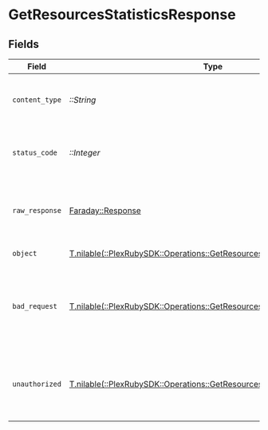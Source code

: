 # GetResourcesStatisticsResponse


## Fields

| Field                                                                                                                                     | Type                                                                                                                                      | Required                                                                                                                                  | Description                                                                                                                               |
| ----------------------------------------------------------------------------------------------------------------------------------------- | ----------------------------------------------------------------------------------------------------------------------------------------- | ----------------------------------------------------------------------------------------------------------------------------------------- | ----------------------------------------------------------------------------------------------------------------------------------------- |
| `content_type`                                                                                                                            | *::String*                                                                                                                                | :heavy_check_mark:                                                                                                                        | HTTP response content type for this operation                                                                                             |
| `status_code`                                                                                                                             | *::Integer*                                                                                                                               | :heavy_check_mark:                                                                                                                        | HTTP response status code for this operation                                                                                              |
| `raw_response`                                                                                                                            | [Faraday::Response](https://www.rubydoc.info/gems/faraday/Faraday/Response)                                                               | :heavy_check_mark:                                                                                                                        | Raw HTTP response; suitable for custom response parsing                                                                                   |
| `object`                                                                                                                                  | [T.nilable(::PlexRubySDK::Operations::GetResourcesStatisticsResponseBody)](../../models/operations/getresourcesstatisticsresponsebody.md) | :heavy_minus_sign:                                                                                                                        | Resource Statistics                                                                                                                       |
| `bad_request`                                                                                                                             | [T.nilable(::PlexRubySDK::Operations::GetResourcesStatisticsBadRequest)](../../models/operations/getresourcesstatisticsbadrequest.md)     | :heavy_minus_sign:                                                                                                                        | Bad Request - A parameter was not specified, or was specified incorrectly.                                                                |
| `unauthorized`                                                                                                                            | [T.nilable(::PlexRubySDK::Operations::GetResourcesStatisticsUnauthorized)](../../models/operations/getresourcesstatisticsunauthorized.md) | :heavy_minus_sign:                                                                                                                        | Unauthorized - Returned if the X-Plex-Token is missing from the header or query.                                                          |